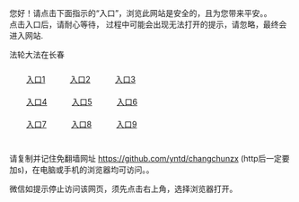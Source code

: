您好！请点击下面指示的“入口”，浏览此网站是安全的，且为您带来平安。。 <br/>
点击入口后，请耐心等待， 过程中可能会出现无法打开的提示，请忽略，最终会进入网站. </br>

法轮大法在长春<br/>
<div style="padding:10px"><a style="margin:20px" target="_blank" href="https://d20288r7aygk22.cloudfront.net/2Qpsp?uhmkgabl" id="ccLink1" rel="nofollow">入口1</a> <a target="_blank" style="margin:20px" href="https://d2fgn2n4kwj21n.cloudfront.net/2Qpsp?dyxkqghi" id="ccLink2" rel="nofollow">入口2</a> <a style="margin:20px" target="_blank" href="https://d1suobxpvmy1h2.cloudfront.net/2Qpsp?vdughvy" id="ccLink3" rel="nofollow">入口3</a></div>

<div style="padding:10px" ><a style="margin:20px" target="_blank" href="https://d20288r7aygk22.cloudfront.net/2Qpsp?uhmkgabl" id="ccLink4" rel="nofollow">入口4</a> <a style="margin:20px" href="https://d2fgn2n4kwj21n.cloudfront.net/2Qpsp?dyxkqghi" target="_blank" id="ccLink5" rel="nofollow">入口5</a> <a style="margin:20px" href="https://d1suobxpvmy1h2.cloudfront.net/2Qpsp?vdughvy" target="_blank" id="ccLink6" rel="nofollow">入口6</a></div>

<div style="padding:10px"><a style="margin:20px" target="_blank" href="https://d20288r7aygk22.cloudfront.net/2Qpsp?uhmkgabl" id="ccLink7" rel="nofollow">入口7</a> <a style="margin:20px" href="https://d2fgn2n4kwj21n.cloudfront.net/2Qpsp?dyxkqghi" target="_blank" id="ccLink8" rel="nofollow">入口8</a> <a style="margin:20px" target="_blank" href="https://d1suobxpvmy1h2.cloudfront.net/2Qpsp?vdughvy" id="ccLink9" rel="nofollow">入口9</a></div>

<br/>



请复制并记住免翻墙网址 https://github.com/yntd/changchunzx (http后一定要加s)，在电脑或手机的浏览器均可访问。。<br/>

微信如提示停止访问该网页，须先点击右上角，选择浏览器打开。
